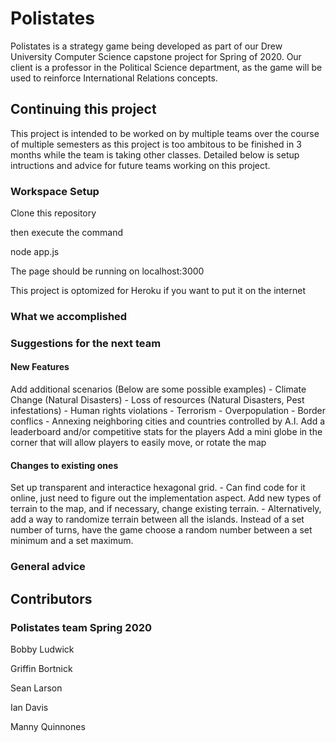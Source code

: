 # Polistates
Polistates is a strategy game being developed as part of our Drew University Computer Science capstone project
 for Spring of 2020. Our client is a professor in the Political Science department, as the game will be used to reinforce International Relations concepts.

## Continuing this project
This project is intended to be worked on by multiple teams over the course of multiple semesters as this project is too ambitous to be finished in 3 months while the team is taking other classes. Detailed below is setup intructions and advice for future teams working on this project.

### Workspace Setup

Clone this repository

then execute the command

node app.js

The page should be running on localhost:3000

This project is optomized for Heroku if you want to put it on the internet

### What we accomplished

### Suggestions for the next team

#### New Features

Add additional scenarios (Below are some possible examples)
	- Climate Change (Natural Disasters)
	- Loss of resources (Natural Disasters, Pest infestations)
	- Human rights violations
	- Terrorism
	- Overpopulation
	- Border conflics
	- Annexing neighboring cities and countries controlled by A.I. 
Add a leaderboard and/or competitive stats for the players
Add a mini globe in the corner that will allow players to easily move, or rotate the map

#### Changes to existing ones

Set up transparent and interactice hexagonal grid.
	- Can find code for it online, just need to figure out the implementation aspect.
Add new types of terrain to the map, and if necessary, change existing terrain.
	- Alternatively, add a way to randomize terrain between all the islands.
Instead of a set number of turns, have the game choose a random number between a set minimum and a set maximum.

### General advice

## Contributors

### Polistates team Spring 2020
Bobby Ludwick

Griffin Bortnick

Sean Larson

Ian Davis

Manny Quinnones
